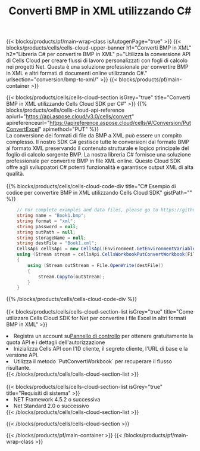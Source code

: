 ﻿---
title:  Converti BMP in XML utilizzando C#
description:  Utilizzando Aspose.Cells Cloud SDK per C# per convertire un file in formato BMP in un file in formato XML.
---
{{< blocks/products/pf/main-wrap-class isAutogenPage="true" >}}
{{< blocks/products/cells/cells-cloud-upper-banner h1="Converti BMP in XML" h2="Libreria C# per convertire BMP in XML" p="Utilizza la conversione API di Cells Cloud per creare flussi di lavoro personalizzati con fogli di calcolo nei progetti Net. Questa è una soluzione professionale per convertire BMP in XML e altri formati di documenti online utilizzando C#." urlsection="conversion/bmp-to-xml/" >}}
{{< blocks/products/pf/main-container >}}

{{< blocks/products/cells/cells-cloud-section isGrey="true" title="Converti BMP in XML utilizzando Cells Cloud SDK per C#" >}}
{{% blocks/products/cells/cells-cloud-api-reference apiurl="https://api.aspose.cloud/v3.0/cells/convert" apireferenceurl="https://apireference.aspose.cloud/cells/#/Conversion/PutConvertExcel" apimethod="PUT" %}}
<br/>
La conversione dei formati di file da BMP a XML può essere un compito complesso. Il nostro SDK C# gestisce tutte le conversioni dal formato BMP al formato XML preservando il contenuto strutturale e logico principale del foglio di calcolo sorgente BMP. La nostra libreria C# fornisce una soluzione professionale per convertire BMP in file XML online. Questo Cloud SDK offre agli sviluppatori C# potenti funzionalità e garantisce output XML di alta qualità.
<br/>
<br/>
{{% blocks/products/cells/cells-cloud-code-div title="C# Esempio di codice per convertire BMP in XML utilizzando Cells Cloud SDK" gistPath="" %}}
 
```cs
    // For complete examples and data files, please go to https://github.com/aspose-cells-cloud/aspose-cells-cloud-dotnet/
    string name = "Book1.bmp";
    string format = "xml";
    string password = null;
    string outPath = null;
    string storageName = null;
    string destFile = "Book1.xml";
    CellsApi cellsApi = new CellsApi(Environment.GetEnvironmentVariable("ProductClientId"), Environment.GetEnvironmentVariable("ProductClientSecret"));
    using (Stream stream = cellsApi.CellsWorkbookPutConvertWorkbook(File.OpenRead(name), format, password, outPath, storageName))
    {
        using (Stream outStream = File.OpenWrite(destFile))
        {
            stream.CopyTo(outStream);
        }
    }
```
 
{{% /blocks/products/cells/cells-cloud-code-div %}}
<br/>
<br/>
{{< blocks/products/cells/cells-cloud-section-list isGrey="true" title="Come utilizzare Cells Cloud SDK for Net per convertire i file Excel in altri formati BMP in XML" >}}
<li> Registra un account su<a href="https://dashboard.aspose.cloud/">Pannello di controllo</a> per ottenere gratuitamente la quota API e i dettagli dell'autorizzazione</li>
<li>Inizializza Cells API con l'ID cliente, il segreto cliente, l'URL di base e la versione API.</li>
<li>Utilizza il metodo `PutConvertWorkbook` per recuperare il flusso risultante.</li>
{{< /blocks/products/cells/cells-cloud-section-list >}}
<br/>
<br/>
{{< blocks/products/cells/cells-cloud-section-list isGrey="true" title="Requisiti di sistema" >}}
<li>NET Framework 4.5.2 o successiva</li>
<li>Net Standard 2.0 o successivo</li>
{{< /blocks/products/cells/cells-cloud-section-list >}}

{{< /blocks/products/cells/cells-cloud-section >}}

{{< /blocks/products/pf/main-container >}}
{{< /blocks/products/pf/main-wrap-class >}}

